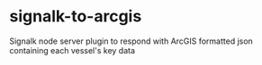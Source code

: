 # signalk-to-arcgis
Signalk node server plugin to respond with ArcGIS formatted json containing each vessel's key data

